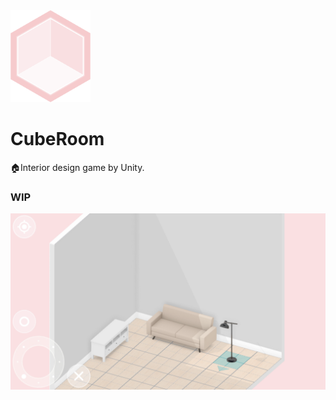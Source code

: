 <img src="./Docs/Images/logo.png" width="128"/>

# CubeRoom
🏠Interior design game by Unity.



### WIP
![Intro](./Docs/Images/Intro.png)
